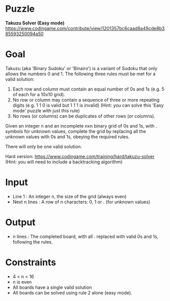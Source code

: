 # Puzzle
**Takuzu Solver (Easy mode)** https://www.codingame.com/contribute/view/1201357bc6caad8a49cde8b385593250094a50

# Goal
Takuzu (aka 'Binary Sudoku' or 'Binairo') is a variant of Sudoku that only allows the numbers 0 and 1. The following three rules must be met for a valid solution:  
1. Each row and column must contain an equal number of 0s and 1s (e.g. 5 of each for a 10x10 grid).
2. No row or column may contain a sequence of three or more repeating digits (e.g. 1 1 0 is valid but 1 1 1 is invalid) (Hint: you can solve this 'Easy mode' puzzle with just this rule)
3. No rows (or columns) can be duplicates of other rows (or columns).

Given an integer n and an incomplete nxn binary grid of 0s and 1s, with . symbols for unknown values, complete the grid by replacing all the unknown values with 0s and 1s, obeying the required rules.

There will only be one valid solution.

Hard version: https://www.codingame.com/training/hard/takuzu-solver (Hint: you will need to include a backtracking algorithm)

# Input
* Line 1 : An integer n, the size of the grid (always even)
* Next n lines : A row of n characters: 0, 1 or . (for unknown values)

# Output
* n lines : The completed board, with all . replaced with valid 0s and 1s, following the rules.

# Constraints
* 4 < n < 16
* n is even
* All boards have a single valid solution
* All boards can be solved using rule 2 alone (easy mode).
